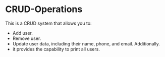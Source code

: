 # CRUD-Operations


 This is a CRUD system that allows you to:
 
* Add user.
* Remove user.
* Update user data, including their name, phone, and email. Additionally.
*  it provides the capability to print all users.
